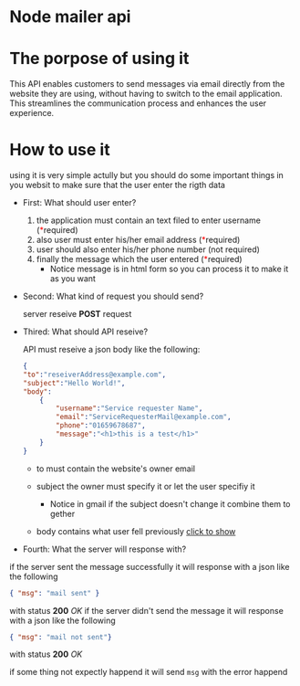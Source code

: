 # Node mailer api
<style>.red{color:red;}</style>
# The porpose of using it

This API enables customers to send messages via email directly from the website they are using, without having to switch to the email application. This streamlines the communication process and enhances the user experience.

# How to use it

using it is very simple actully but you should do some important things in you websit to make sure that the user enter the rigth data


- First: What should user enter?<span id="user"></span>
    1. the application must contain an text filed to enter username (<span class="red">*</span>required)
    2. also user must enter his/her email address (<span class="red">*</span>required)
    3. user should also enter his/her phone number (not required)
    4. finally the message which the user entered (<span class="red">*</span>required)
        - Notice message is in html form so you can process it to make it as you want

- Second: What kind of request you should send?
    
    server reseive **POST** request

- Thired: What should API reseive?

    API must reseive a json body like the following: 
    ```json
    {
    "to":"reseiverAddress@example.com",
    "subject":"Hello World!",
    "body":
        {   
            "username":"Service requester Name",
            "email":"ServiceRequesterMail@example.com",
            "phone":"01659678687",
            "message":"<h1>this is a test</h1>"
        }
    }
    ```
    * to must contain the website's owner email
    * subject the owner must specify it or let the user specifiy it 

        * Notice in gmail if the subject doesn't change it combine them to gether 
    * body contains what user fell previously <a href = "#user">click to show</a>

- Fourth: What the server will response with?

if the server sent the message successfully it will response with a json like the following 
```json
{ "msg": "mail sent" }
```
with status **200** _OK_
if the server didn't send the message it will response with a json like the following 
```json
{ "msg": "mail not sent"}
```
with status **200** _OK_

if some thing not expectly happend it will send `msg` with the error happend